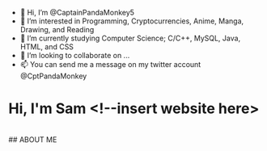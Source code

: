 - 👋 Hi, I’m @CaptainPandaMonkey5
- 👀 I’m interested in Programming, Cryptocurrencies, Anime, Manga, Drawing, and Reading
- 🌱 I’m currently studying Computer Science; C/C++, MySQL, Java, HTML, and CSS
- 💞️ I’m looking to collaborate on ...
- 📫 You can send me a message on my twitter account @CptPandaMonkey

<!---
CaptainPandaMonkey5/CaptainPandaMonkey5 is a ✨ special ✨ repository because its `README.md` (this file) appears on your GitHub profile.
You can click the Preview link to take a look at your changes.
--->

# Hi, I'm Sam <!--insert website here>
<br>
## ABOUT ME
